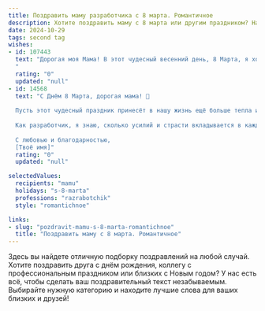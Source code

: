 ```yaml
---
title: Поздравить маму разработчика с 8 марта. Романтичное
description: Хотите поздравить маму с 8 марта или другим праздником? Наш ИИ создаст незабываемое поздравление, а вы обязательно выделитесь среди других.  
date: 2024-10-29
tags: second tag
wishes:
- id: 107443
  text: "Дорогая моя Мама! В этот чудесный весенний день, 8 Марта, я хочу выразить тебе свою безграничную любовь и признательность. Ты – моя вдохновительница, мой самый верный друг, мой тихий, надежный порт.  Твоя забота и нежность – это тот фундамент, на котором я строю свою жизнь, как разработчик строит надежные и красивые программы.  Пусть эта весна принесёт тебе столько же света и радости, сколько ты принесла в мою жизнь.  С праздником, любимая!
  "
  rating: "0"
  updated: "null"
- id: 14568
  text: "С Днём 8 Марта, дорогая мама! 🌷
  
  Пусть этот чудесный праздник принесёт в нашу жизнь ещё больше тепла и улыбок. Ты всегда была для меня примером силы и любви, и я благодарен за каждую минуту, проведённую в твоём теплом кругу.
  
  Как разработчик, я знаю, сколько усилий и страсти вкладывается в каждый проект, и ты, моя мама, всегда была моим главным источником вдохновения. Пусть твои дни будут наполнены радостью, а ночи — мимолётными снами, полными снов о прекрасном.
  
  С любовью и благодарностью,
  [Твоё имя]"
  rating: "0"
  updated: "null"

selectedValues:
  recipients: "mamu"
  holidays: "s-8-marta"
  professions: "razrabotchik"
  style: "romantichnoe"

links:
- slug: "pozdravit-mamu-s-8-marta-romantichnoe"
  title: "Поздравить маму с 8 марта. Романтичное"
---
```


Здесь вы найдете отличную подборку поздравлений на любой случай.
Хотите поздравить друга с днём рождения, коллегу с профессиональным праздником или близких с Новым годом? У нас есть всё, чтобы сделать ваш поздравительный текст незабываемым. Выбирайте нужную категорию и находите лучшие слова для ваших близких и друзей!
